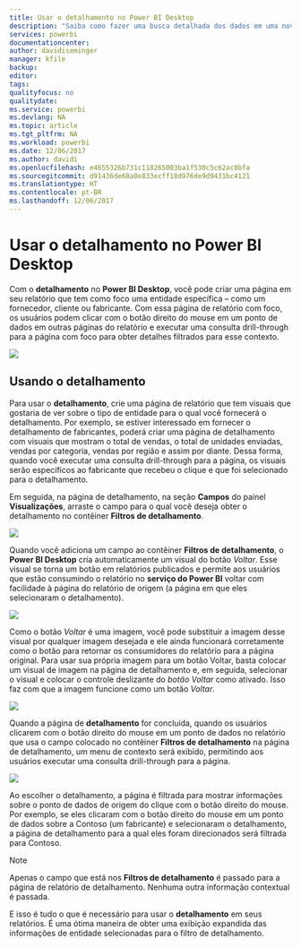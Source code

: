```yaml
---
title: Usar o detalhamento no Power BI Desktop
description: "Saiba como fazer uma busca detalhada dos dados em uma nova página de relatório no Power BI Desktop"
services: powerbi
documentationcenter: 
author: davidiseminger
manager: kfile
backup: 
editor: 
tags: 
qualityfocus: no
qualitydate: 
ms.service: powerbi
ms.devlang: NA
ms.topic: article
ms.tgt_pltfrm: NA
ms.workload: powerbi
ms.date: 12/06/2017
ms.author: davidi
ms.openlocfilehash: e4655326b731c118265003ba1f530c5c62ac8bfa
ms.sourcegitcommit: d91436de68a0e833ecff18d976de9d9431bc4121
ms.translationtype: HT
ms.contentlocale: pt-BR
ms.lasthandoff: 12/06/2017
---
```

# <a name="use-drillthrough-in-power-bi-desktop"></a>Usar o detalhamento no Power BI Desktop
Com o **detalhamento** no **Power BI Desktop**, você pode criar uma página em seu relatório que tem como foco uma entidade específica – como um fornecedor, cliente ou fabricante. Com essa página de relatório com foco, os usuários podem clicar com o botão direito do mouse em um ponto de dados em outras páginas do relatório e executar uma consulta drill-through para a página com foco para obter detalhes filtrados para esse contexto.

![](media/desktop-drillthrough/drillthrough_01.png)

## <a name="using-drillthrough"></a>Usando o detalhamento
Para usar o **detalhamento**, crie uma página de relatório que tem visuais que gostaria de ver sobre o tipo de entidade para o qual você fornecerá o detalhamento. Por exemplo, se estiver interessado em fornecer o detalhamento de fabricantes, poderá criar uma página de detalhamento com visuais que mostram o total de vendas, o total de unidades enviadas, vendas por categoria, vendas por região e assim por diante. Dessa forma, quando você executar uma consulta drill-through para a página, os visuais serão específicos ao fabricante que recebeu o clique e que foi selecionado para o detalhamento.

Em seguida, na página de detalhamento, na seção **Campos** do painel **Visualizações**, arraste o campo para o qual você deseja obter o detalhamento no contêiner **Filtros de detalhamento**.

![](media/desktop-drillthrough/drillthrough_02.png)

Quando você adiciona um campo ao contêiner **Filtros de detalhamento**, o **Power BI Desktop** cria automaticamente um visual do botão *Voltar*. Esse visual se torna um botão em relatórios publicados e permite aos usuários que estão consumindo o relatório no **serviço do Power BI** voltar com facilidade à página do relatório de origem (a página em que eles selecionaram o detalhamento).

![](media/desktop-drillthrough/drillthrough_03.png)

Como o botão *Voltar* é uma imagem, você pode substituir a imagem desse visual por qualquer imagem desejada e ele ainda funcionará corretamente como o botão para retornar os consumidores do relatório para a página original. Para usar sua própria imagem para um botão Voltar, basta colocar um visual de imagem na página de detalhamento e, em seguida, selecionar o visual e colocar o controle deslizante do *botão Voltar* como ativado. Isso faz com que a imagem funcione como um botão *Voltar*.

![](media/desktop-drillthrough/drillthrough_05.png)

Quando a página de **detalhamento** for concluída, quando os usuários clicarem com o botão direito do mouse em um ponto de dados no relatório que usa o campo colocado no contêiner **Filtros de detalhamento** na página de detalhamento, um menu de contexto será exibido, permitindo aos usuários executar uma consulta drill-through para a página.

![](media/desktop-drillthrough/drillthrough_04.png)

Ao escolher o detalhamento, a página é filtrada para mostrar informações sobre o ponto de dados de origem do clique com o botão direito do mouse. Por exemplo, se eles clicaram com o botão direito do mouse em um ponto de dados sobre a Contoso (um fabricante) e selecionaram o detalhamento, a página de detalhamento para a qual eles foram direcionados será filtrada para Contoso.

> [!NOTE]
> Apenas o campo que está nos **Filtros de detalhamento** é passado para a página de relatório de detalhamento. Nenhuma outra informação contextual é passada.
> 
> 

E isso é tudo o que é necessário para usar o **detalhamento** em seus relatórios. É uma ótima maneira de obter uma exibição expandida das informações de entidade selecionadas para o filtro de detalhamento.

